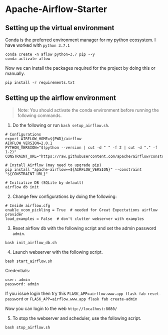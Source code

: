 # Apache-Airflow-Starter

## Setting up the virtual environment

Conda is the preferred environment manager for my python ecosystem. I have worked with `python 3.7.1`

```
conda create -n aflow python=3.7 pip --y
conda activate aflow
```

Now we can install the packages required for the project by doing this or manually.

```
pip install -r requirements.txt
```

## Setting up the airflow environment

> Note: You should activate the conda environment before running the following commands.

1. Do the following or run `bash setup_airflow.sh`.

```
# Configurations
export AIRFLOW_HOME=${PWD}/airflow
AIRFLOW_VERSION=2.0.1
PYTHON_VERSION="$(python --version | cut -d " " -f 2 | cut -d "." -f 1-2)"
CONSTRAINT_URL="https://raw.githubusercontent.com/apache/airflow/constraints-${AIRFLOW_VERSION}/constraints-${PYTHON_VERSION}.txt"

# Install Airflow (may need to upgrade pip)
pip install "apache-airflow==${AIRFLOW_VERSION}" --constraint "${CONSTRAINT_URL}"

# Initialize DB (SQLite by default)
airflow db init
```

2. Change few configurations by doing the following:

```
# Inside airflow.cfg
enable_xcom_pickling = True  # needed for Great Expectations airflow provider
load_examples = False  # don't clutter webserver with examples
```

3. Reset airflow db with the following script and set the admin password `admin`.

```
bash init_airflow_db.sh
```

4. Launch webserver with the following script.

```
bash start_airflow.sh
```

Credentials:

```
user: admin
password: admin
```

If you issue login then try this `FLASK_APP=airflow.www.app flask fab reset-password` or `FLASK_APP=airflow.www.app flask fab create-admin`

Now you can login to the web `http://localhost:8080/`

5. To stop the webserver and scheduler, use the following script.

```
bash stop_airflow.sh
```
